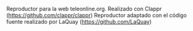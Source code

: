 Reproductor para la web teleonline.org.
Realizado con Clappr (https://github.com/clappr/clappr)
Reproductor adaptado con el código fuente realizado por LaQuay (https://github.com/LaQuay)
